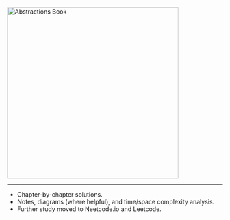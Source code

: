 <img src="https://github.com/user-attachments/assets/786130c0-2c02-4115-942d-900b71d238fa" alt="Abstractions Book" width="400"/>

---

- Chapter-by-chapter solutions.
- Notes, diagrams (where helpful), and time/space complexity analysis.
- Further study moved to Neetcode.io and Leetcode.
